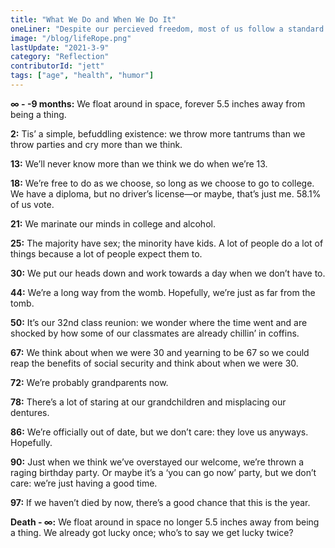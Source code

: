 ```yaml
---
title: "What We Do and When We Do It"
oneLiner: "Despite our percieved freedom, most of us follow a standard set of life milestones."
image: "/blog/lifeRope.png"
lastUpdate: "2021-3-9"
category: "Reflection"
contributorId: "jett"
tags: ["age", "health", "humor"]
---
```


**∞ - -9 months:** We float around in space, forever 5.5 inches away from being a thing.

**2:** Tis’ a simple, befuddling existence: we throw more tantrums than we throw parties and cry more than we think.

**13:** We’ll never know more than we think we do when we’re 13.

**18:** We’re free to do as we choose, so long as we choose to go to college. We have a diploma, but no driver’s license—or maybe, that’s just me. 58.1% of us vote.

**21:** We marinate our minds in college and alcohol.

**25:** The majority have sex; the minority have kids. A lot of people do a lot of things because a lot of people expect them to.

**30:** We put our heads down and work towards a day when we don’t have to.

**44:** We’re a long way from the womb. Hopefully, we’re just as far from the tomb.

**50:** It’s our 32nd class reunion: we wonder where the time went and are shocked by how some of our classmates are already chillin’ in coffins.

**67:** We think about when we were 30 and yearning to be 67 so we could reap the benefits of social security and think about when we were 30.

**72:** We’re probably grandparents now.

**78:** There’s a lot of staring at our grandchildren and misplacing our dentures.

**86:** We’re officially out of date, but we don’t care: they love us anyways. Hopefully.

**90:** Just when we think we’ve overstayed our welcome, we’re thrown a raging birthday party. Or maybe it’s a ‘you can go now’ party, but we don’t care: we’re just having a good time.

**97:** If we haven’t died by now, there’s a good chance that this is the year.

**Death - ∞:** We float around in space no longer 5.5 inches away from being a thing. We already got lucky once; who’s to say we get lucky twice?
